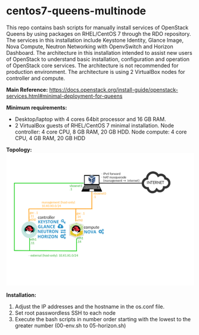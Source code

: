 # centos7-queens-multinode

This repo contains bash scripts for manually install services of OpenStack Queens by using packages on RHEL/CentOS 7 through the RDO repository. The services in this installation include Keystone Identity, Glance Image, Nova Compute, Neutron Networking with OpenvSwitch and Horizon Dashboard. The architecture in this installation intended to assist new users of OpenStack to understand basic installation, configuration and operation of OpenStack core services. The architecture is not recommended for production environment. The architecture is using 2 VirtualBox nodes for controller and compute.


__Main Reference:__
https://docs.openstack.org/install-guide/openstack-services.html#minimal-deployment-for-queens

__Minimum requirements:__
- Desktop/laptop with 4 cores 64bit processor and 16 GB RAM.
- 2 VirtualBox guests of RHEL/CentOS 7 minimal installation. Node controller: 4 core CPU, 8 GB RAM, 20 GB HDD. Node compute: 4 core CPU, 4 GB RAM, 20 GB HDD

__Topology:__
![alt tag](https://raw.githubusercontent.com/GLiBogor/centos7-queens-multinode/master/topology.png)

__Installation:__
1. Adjust the IP addresses and the hostname in the os.conf file.
2. Set root passwordless SSH to each node
3. Execute the bash scripts in number order starting with the lowest to the greater number (00-env.sh to 05-horizon.sh)
